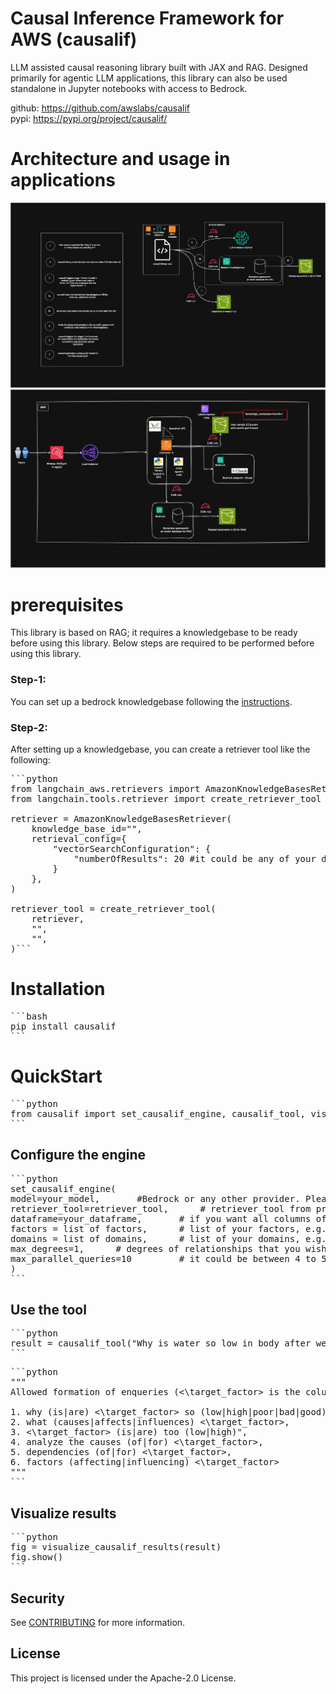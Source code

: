 # Causal Inference Framework for AWS (causalif)

LLM assisted causal reasoning library built with JAX and RAG. Designed primarily for agentic LLM applications, this library can also be used standalone in Jupyter notebooks with access to Bedrock.

github: https://github.com/awslabs/causalif  
pypi: https://pypi.org/project/causalif/

# Architecture and usage in applications

![Library architecture:](docs/library_integrations.png)
![Overall design where causalif integrates with agentic applciations:](docs/overall_design.png)

# prerequisites

This library is based on RAG; it requires a knowledgebase to be ready before using this library. Below steps are required to be performed before using this library.

### Step-1:

You can set up a bedrock knowledgebase following the [instructions](https://docs.aws.amazon.com/bedrock/latest/userguide/knowledge-base-create.html).

### Step-2:

After setting up a knowledgebase, you can create a retriever tool like the following:

<pre>```python
from langchain_aws.retrievers import AmazonKnowledgeBasesRetriever
from langchain.tools.retriever import create_retriever_tool

retriever = AmazonKnowledgeBasesRetriever(
    knowledge_base_id="<knowledge-base-id>",
    retrieval_config={
        "vectorSearchConfiguration": {
            "numberOfResults": 20 #it could be any of your desired number
        }
    },
)

retriever_tool = create_retriever_tool(
    retriever,
    "<name of the retriever tool>",
    "<Description of the retriever tool>",
)```</pre>

# Installation

<pre>```bash
pip install causalif
```</pre>

# QuickStart

<pre>```python
from causalif import set_causalif_engine, causalif_tool, visualize_causalif_results
```</pre>

## Configure the engine

<pre>```python
set_causalif_engine(
model=your_model,       #Bedrock or any other provider. Please import the provider if it is other than Bedrock.
retriever_tool=retriever_tool,      # retriever_tool from prerequisites.
dataframe=your_dataframe,       # if you want all columns of your dataframe to be considered in causal analysis. Otherwise, leave it as 'None'.
factors = list of factors,      # list of your factors, e.g., ['water', 'food', 'exercise'].
domains = list of domains,      # list of your domains, e.g., ['life', 'health', 'well being'].
max_degrees=1,      # degrees of relationships that you wish to check.
max_parallel_queries=10         # it could be between 4 to 50 but it depends on the model throughput.
)
```</pre>

## Use the tool

<pre>```python
result = causalif_tool("Why is water so low in body after we wake up?")
```</pre>

<pre>```python
"""
Allowed formation of enqueries (<\target_factor> is the column or factor whose dependencies with other variables we want to analyze):

1. why (is|are) <\target_factor> so (low|high|poor|bad|good),
2. what (causes|affects|influences) <\target_factor>,
3. <\target_factor> (is|are) too (low|high)",
4. analyze the causes (of|for) <\target_factor>,
5. dependencies (of|for) <\target_factor>,
6. factors (affecting|influencing) <\target_factor>
"""
```</pre>

## Visualize results

<pre>```python
fig = visualize_causalif_results(result)
fig.show()
```</pre>

## Security

See [CONTRIBUTING](CONTRIBUTING.md#security-issue-notifications) for more information.

## License

This project is licensed under the Apache-2.0 License.
